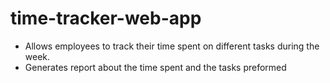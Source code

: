 # time-tracker-web-app

- Allows employees to track their time spent on different tasks during the week. 
- Generates report about the time spent and the tasks preformed

